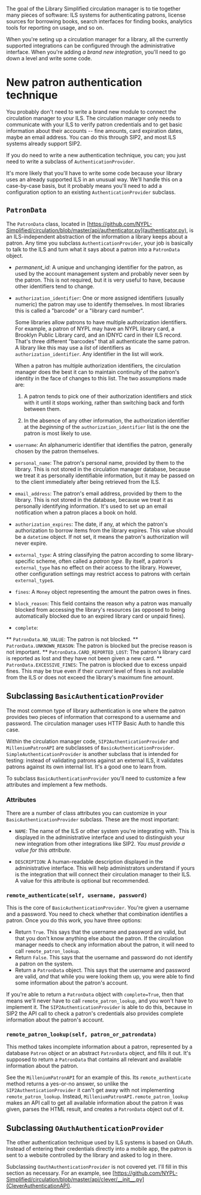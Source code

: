 The goal of the Library Simplified circulation manager is to tie
together many pieces of software: ILS systems for authenticating
patrons, license sources for borrowing books, search interfaces for
finding books, analytics tools for reporting on usage, and so on.

When you're seting up a circulation manager for a library, all the
currently supported integrations can be configured through the
administrative interface. When you're adding _a brand new
integration_, you'll need to go down a level and write some code.

# New patron authentication technique

You probably don't need to write a brand new module to connect the
circulation manager to your ILS. The circulation manager only needs to
communicate with your ILS to verify patron credentials and to get
basic information about their accounts -- fine amounts, card
expiration dates, maybe an email address. You can do this through
SIP2, and most ILS systems already support SIP2.

If you do need to write a new authentication technique, you
can; you just need to write a subclass of `AuthenticationProvider`.

It's more likely that you'll have to write some code because your
library uses an already supported ILS in an unusual way. We'll handle
this on a case-by-case basis, but it probably means you'll need to add
a configuration option to an existing `AuthenticationProvider`
subclass.

## `PatronData`

The `PatronData` class, located in
[https://github.com/NYPL-Simplified/circulation/blob/master/api/authenticator.py](authenticator.py),
is an ILS-independent abstraction of the information a library keeps
about a patron. Any time you subclass `AuthenticationProvider`, your
job is basically to talk to the ILS and turn what it says about a
patron into a `PatronData` object.

* *permanent_id*: A unique and unchanging identifier for the patron, as
  used by the account management system and probably never seen by the
  patron. This is not required, but it is very useful to have, because
  other identifiers tend to change.

* `authorization_identifier`: One or more assigned identifiers (usually
  numeric) the patron may use to identify themselves. In most
  libraries this is called a "barcode" or a "library card
  number".

  Some libraries allow patrons to have multiple authorization
  identifiers. For example, a patron of NYPL may have an NYPL library
  card, a Brooklyn Public Library card, and an IDNYC card in their ILS
  record. That's three different "barcodes" that all authenticate the
  same patron. A library like this may use a _list_ of identifiers as
  `authorization_identifier`. Any identifier in the list will work.

  When a patron has multiple authorization identifiers, the
  circulation manager does the best it can to maintain continuity of
  the patron's identity in the face of changes to this list. The two
  assumptions made are:

  1) A patron tends to pick one of their authorization
  identifiers and stick with it until it stops working, rather
  than switching back and forth between them.

  2) In the absence of any other information, the authorization
  identifier at the _beginning_ of the `authorization_identifier` list
  is the one the patron is most likely to use.

* `username`: An alphanumeric identifier that identifies the patron,
   generally chosen by the patron themselves.

* `personal_name`: The patron's personal name, provided by them to the
  library. This is not stored in the circulation manager database,
  because we treat it as personally identifiable information, but it
  may be passed on to the client immediately after being retrieved
  from the ILS.

* `email_address`: The patron's email address, provided by them to the
   library. This is not stored in the database, because we treat it as
   personally identifying information. It's used to set up an email
   notification when a patron places a book on hold.

* `authorization_expires`: The date, if any, at which the patron's
  authorization to borrow items from the library expires. This value
  should be a `datetime` object. If not set, it means the patron's
  authorization will never expire.

* `external_type`: A string classifying the patron according to some
  library-specific scheme, often called a _patron type_. By itself, a
  patron's `external_type` has no effect on their access to the
  library. However, other configuration settings may restrict access
  to patrons with certain `external_type`s.

* `fines`: A `Money` object representing the amount the patron owes in
   fines.

* `block_reason`: This field contains the reason why a patron was
   manually blocked from accessing the library's resources (as opposed
   to being automatically blocked due to an expired library card or
   unpaid fines).

* `complete`:

** `PatronData.NO_VALUE`: The patron is not blocked.
** `PatronData.UNKNOWN_REASON`: The patron is blocked but the precise reason is not important.
** `PatronData.CARD_REPORTED_LOST`: The patron's library card is reported as lost and they have not been given a new card.
** `PatronData.EXCESSIVE_FINES`: The patron is blocked due to excess unpaid fines. This may be true even if their _current_ level of fines is not available from the ILS or does not exceed the library's maximum fine amount.


## Subclassing `BasicAuthenticationProvider`

The most common type of library authentication is one where the patron
provides two pieces of information that correspond to a username and
password. The circulation manager uses HTTP Basic Auth to handle this
case.

Within the circulation manager code, `SIP2AuthenticationProvider` and
`MilleniumPatronAPI` are subclasses of
`BasicAuthenticationProvider`. `SimpleAuthenticationProvider` is
another subclass that is intended for testing: instead of validating
patrons against an external ILS, it validates patrons against its own
internal list. It's a good one to learn from.

To subclass `BasicAuthenticationProvider` you'll need to customize a
few attributes and implement a few methods.

### Attributes

There are a number of class attributes you can customize in your
`BasicAuthenticationProvider` subclass. These are the most important:

* `NAME`: The name of the ILS or other system you're integrating
  with. This is displayed in the administrative interface and used to
  distinguish your new integration from other integrations like
  SIP2. _You must provide a value for this attribute._

* `DESCRIPTION`: A human-readable description displayed in the
  administrative interface. This will help administrators understand
  if yours is the integration that will connect their circulation
  manager to their ILS. A value for this attribute is optional but
  recommended.

### `remote_authenticate(self, username, password)`

This is the core of `BasicAuthenticationProvider`. You're given a
username and a password. You need to check whether that combination
identifies a patron. Once you do this work, you have three options:

* Return `True`. This says that the username and password are valid,
  but that you don't know anything else about the patron. If the
  circulation manager needs to check any information about the patron,
  it will need to call `remote_patron_lookup`.
* Return `False`. This says that the username and password do not identify
  a patron on the system.
* Return a `PatronData` object. This says that the username and
  password are valid, _and_ that while you were looking them up, you
  were able to find some information about the patron's account.

If you're able to return a `PatronData` object with `complete=True`,
then that means we'll never have to call `remote_patron_lookup`, and
you won't have to implement it. The `SIP2AuthenticationProvider` is
able to do this, because in SIP2 the API call to check a patron's
credentials also provides complete information about the patron's
account.

### `remote_patron_lookup(self, patron_or_patrondata)`

This method takes incomplete information about a patron, represented
by a database `Patron` object or an abstract `PatronData` object, and
fills it out. It's supposed to return a `PatronData` that contains all
relevant and available information about the patron.

See the `MilleniumPatronAPI` for an example of this. Its
`remote_authenticate` method returns a yes-or-no answer, so unlike the
`SIP2AuthenticationProvider` it can't get away with not implementing
`remote_patron_lookup`. Instead,
`MilleniumPatronAPI.remote_patron_lookup` makes an API call to get all
available information about the patron it was given, parses the
HTML result, and creates a `PatronData` object out of it.

## Subclassing `OAuthAuthenticationProvider`

The other authentication technique used by ILS systems is based on
OAuth. Instead of entering their credentials directly into a mobile
app, the patron is sent to a website controlled by the library and
asked to log in there.

Subclassing `OauthAuthenticationProvider` is not covered yet. I'll
fill in this section as necessary. For an example, see
[https://github.com/NYPL-Simplified/circulation/blob/master/api/clever/__init__.py](CleverAuthenticationAPI).

